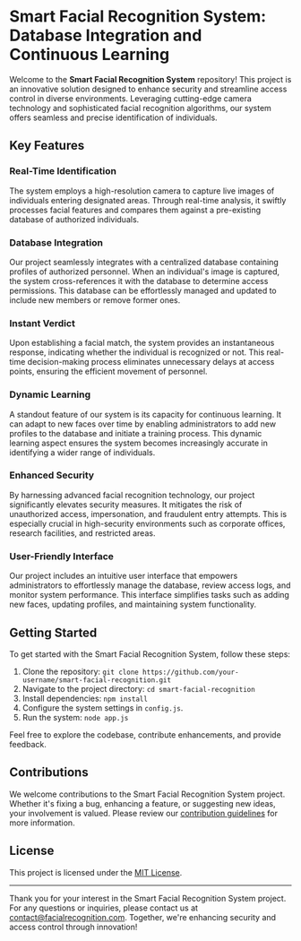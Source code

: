 # Smart Facial Recognition System: Database Integration and Continuous Learning

Welcome to the **Smart Facial Recognition System** repository! This project is an innovative solution designed to enhance security and streamline access control in diverse environments. Leveraging cutting-edge camera technology and sophisticated facial recognition algorithms, our system offers seamless and precise identification of individuals.

## Key Features

### Real-Time Identification

The system employs a high-resolution camera to capture live images of individuals entering designated areas. Through real-time analysis, it swiftly processes facial features and compares them against a pre-existing database of authorized individuals.

### Database Integration

Our project seamlessly integrates with a centralized database containing profiles of authorized personnel. When an individual's image is captured, the system cross-references it with the database to determine access permissions. This database can be effortlessly managed and updated to include new members or remove former ones.

### Instant Verdict

Upon establishing a facial match, the system provides an instantaneous response, indicating whether the individual is recognized or not. This real-time decision-making process eliminates unnecessary delays at access points, ensuring the efficient movement of personnel.

### Dynamic Learning

A standout feature of our system is its capacity for continuous learning. It can adapt to new faces over time by enabling administrators to add new profiles to the database and initiate a training process. This dynamic learning aspect ensures the system becomes increasingly accurate in identifying a wider range of individuals.

### Enhanced Security

By harnessing advanced facial recognition technology, our project significantly elevates security measures. It mitigates the risk of unauthorized access, impersonation, and fraudulent entry attempts. This is especially crucial in high-security environments such as corporate offices, research facilities, and restricted areas.

### User-Friendly Interface

Our project includes an intuitive user interface that empowers administrators to effortlessly manage the database, review access logs, and monitor system performance. This interface simplifies tasks such as adding new faces, updating profiles, and maintaining system functionality.

## Getting Started

To get started with the Smart Facial Recognition System, follow these steps:

1. Clone the repository: `git clone https://github.com/your-username/smart-facial-recognition.git`
2. Navigate to the project directory: `cd smart-facial-recognition`
3. Install dependencies: `npm install`
4. Configure the system settings in `config.js`.
5. Run the system: `node app.js`

Feel free to explore the codebase, contribute enhancements, and provide feedback.

## Contributions

We welcome contributions to the Smart Facial Recognition System project. Whether it's fixing a bug, enhancing a feature, or suggesting new ideas, your involvement is valued. Please review our [contribution guidelines](CONTRIBUTING.md) for more information.

## License

This project is licensed under the [MIT License](LICENSE.md).

---

Thank you for your interest in the Smart Facial Recognition System project. For any questions or inquiries, please contact us at contact@facialrecognition.com. Together, we're enhancing security and access control through innovation!
